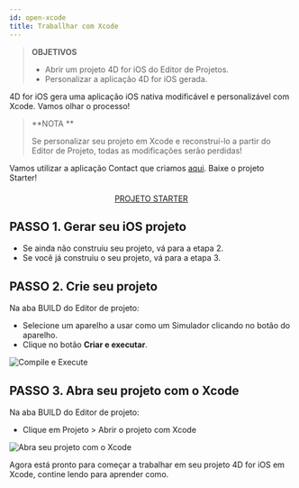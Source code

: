 ```yaml
---
id: open-xcode
title: Traballhar com Xcode
---
```


> **OBJETIVOS**
> 
> * Abrir um projeto 4D for iOS do Editor de Projetos.
> * Personalizar a aplicação 4D for iOS gerada.


4D for iOS gera uma aplicação iOS nativa modificável e personalizável com Xcode. Vamos olhar o processo!

> **NOTA **
> 
> Se personalizar seu projeto em Xcode e reconstruí-lo a partir do Editor de Projeto, todas as modificações serão perdidas!


Vamos utilizar a aplicação Contact que criamos [aqui](contact-app.html). Baixe o projeto Starter!

<div markdown="1" style="text-align: center; margin-top: 20px">
<a class="button"
href="../assets/en/customize-with-xcode/ContactStarter.zip">PROJETO STARTER</a>
</div>

## PASSO 1. Gerar seu iOS projeto

* Se ainda não construiu seu projeto, vá para a etapa 2.
* Se você já construiu o seu projeto, vá para a etapa 3.

## PASSO 2. Crie seu projeto

Na aba BUILD do Editor de projeto:

* Selecione um aparelho a usar como um Simulador clicando no botão do aparelho.
* Clique no botão **Criar e executar**.

![Compile e Execute](assets/en/customize-with-xcode/build-and-run-4D-for-iOS.png)

## PASSO 3. Abra seu projeto com o Xcode

Na aba BUILD do Editor de projeto:

* Clique em Projeto > Abrir o projeto com Xcode

![Abra seu projeto com o Xcode](assets/en/customize-with-xcode/Open-your-project-Xcode-4D-for-iOS.png)

Agora está pronto para começar a trabalhar em seu projeto 4D for iOS em Xcode, contine lendo para aprender como.
